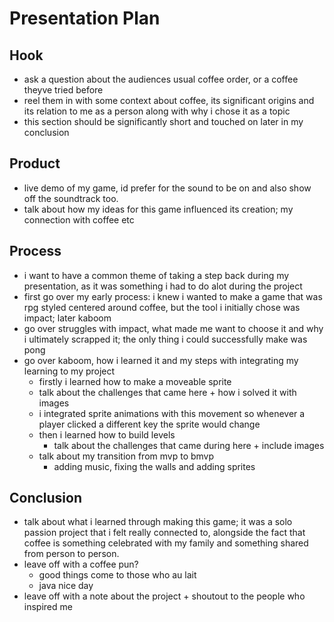 # Presentation Plan

## Hook
* ask a question about the audiences usual coffee order, or a coffee theyve tried before
* reel them in with some context about coffee, its significant origins and its relation to me as a person along with why i chose it as a topic
 * this section should be significantly short and touched on later in my conclusion

## Product
* live demo of my game, id prefer for the sound to be on and also show off the soundtrack too.
* talk about how my ideas for this game influenced its creation; my connection with coffee etc 

## Process
* i want to have a common theme of taking a step back during my presentation, as it was something i had to do alot during the project 
*  first go over my early process: i knew i wanted to make a game that was rpg styled centered around coffee, but the tool i initially chose was impact; later kaboom 
 * go over struggles with impact, what made me want to choose it and why i ultimately scrapped it; the only thing i could successfully make was pong
 * go over kaboom, how i learned it and my steps with integrating my learning to my project
    * firstly i learned how to make a moveable sprite
    * talk about the challenges that came here + how i solved it with images 
    * i integrated sprite animations with this movement so whenever a player clicked a different key the sprite would change
    * then i learned how to build levels
       * talk about the challenges that came during here + include images
    * talk about my transition from mvp to bmvp
       * adding music, fixing the walls and adding sprites 

## Conclusion
* talk about what i learned through making this game; it was a solo passion project that i felt really connected to, alongside the fact that coffee is something celebrated with my family and something shared from person to person.
* leave off with a coffee pun? 
    * good things come to those who au lait
    * java nice day
 * leave off with a note about the project + shoutout to the people who inspired me
      

<!-- EXAMPLE

## Hook
* Verbal riddle of GGD

## Product
* GIF/Demo of example/non-example

## Process
* Flowchart of plan
  * MVP: noun -> door -> yes/no
  * Beyond MVP: noun -> word relation API -> noun API -> yes/no, with counterexample
* Code snippets of:
  * MVP
  * Both APIs
  * Challenge with API keys

## Conclusion
* [URL to project]
* Takeaways
  * Less = more: the heart of the riddle was one line of code; it obviously took more to make the entire thing work, but one complicated line of regular expressions was essentially the solution to the riddle
  * Expect the unexpected: it’s important to budget time for things you don’t account for; for example, I didn’t consider the fact that I would need another entire API to detect nouns
  * Determination is key: ironically enough, I had to make my API keys private. At first, it didn’t seem like it was possible, which meant I couldn’t publish my app. But after all of that hard work, I was determined to find a solution, and I found it in config variables.
* "Presentation can’t, but a speech can"


-->

